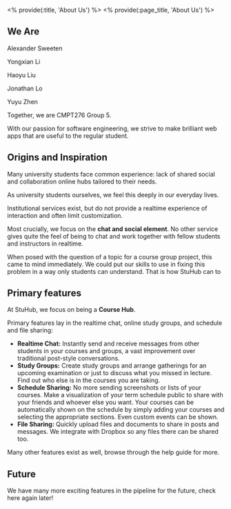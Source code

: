 <% provide(:title, 'About Us') %>
<% provide(:page_title, 'About Us') %>

## We Are

Alexander Sweeten

Yongxian Li

Haoyu Liu

Jonathan Lo

Yuyu Zhen

Together, we are CMPT276 Group 5.

With our passion for software engineering, we strive to make brilliant web apps that are useful to the regular student.

## Origins and Inspiration

Many university students face common experience: lack of shared social and collaboration online hubs tailored to their needs.

As university students ourselves, we feel this deeply in our everyday lives.

Institutional services exist, but do not provide a realtime experience of interaction and often limit customization.

Most crucially, we focus on the **chat and social element**. No other service gives quite the feel of being to chat and work together with fellow students and instructors in realtime.

When posed with the question of a topic for a course group project, this came to mind immediately. We could put our skills to use in fixing this problem in a way only students can understand. That is how StuHub can to

## Primary features

At StuHub, we focus on being a **Course Hub**.

Primary features lay in the realtime chat, online study groups, and schedule and file sharing:

* **Realtime Chat:** Instantly send and receive messages from other students in your courses and groups, a vast improvement over traditional post-style conversations.
* **Study Groups:** Create study groups and arrange gatherings for an upcoming examination or just to discuss what you missed in lecture. Find out who else is in the courses you are taking.
* **Schedule Sharing:** No more sending screenshots or lists of your courses. Make a visualization of your term schedule public to share with your friends and whoever else you want. Your courses can be automatically shown on the schedule by simply adding your courses and selecting the appropriate sections. Even custom events can be shown.
* **File Sharing:** Quickly upload files and documents to share in posts and messages. We integrate with Dropbox so any files there can be shared too.

Many other features exist as well, browse through the help guide for more.

## Future

We have many more exciting features in the pipeline for the future, check here again later!
